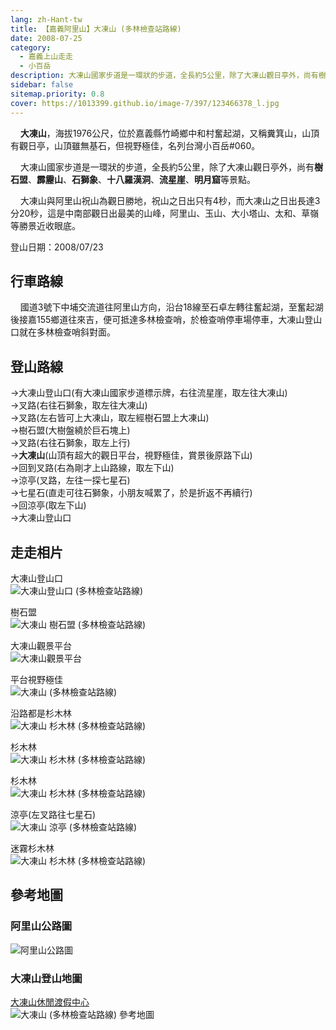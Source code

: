 ```yaml
---
lang: zh-Hant-tw
title: 【嘉義阿里山】大凍山 (多林檢查站路線)
date: 2008-07-25
category: 
  - 嘉義上山走走
  - 小百岳
description: 大凍山國家步道是一環狀的步道，全長約5公里，除了大凍山觀日亭外，尚有樹石盟、霹靂山、石獅象、十八羅漢洞、流星崖、明月窟等景點。大凍山與阿里山祝山為觀日勝地，祝山之日出只有4秒，而大凍山之日出長達3分20秒，這是中南部觀日出最美的山峰，阿里山、玉山、大小塔山、太和、草嶺等勝景近收眼底。
sidebar: false
sitemap.priority: 0.8
cover: https://1013399.github.io/image-7/397/123466378_l.jpg
---
```


    **大凍山**，海拔1976公尺，位於嘉義縣竹崎鄉中和村奮起湖，又稱糞箕山，山頂有觀日亭，山頂雖無基石，但視野極佳，名列台灣小百岳#060。  

    大凍山國家步道是一環狀的步道，全長約5公里，除了大凍山觀日亭外，尚有**樹石盟**、**霹靂山**、**石獅象**、**十八羅漢洞**、**流星崖**、**明月窟**等景點。  

<!-- more -->

    大凍山與阿里山祝山為觀日勝地，祝山之日出只有4秒，而大凍山之日出長達3分20秒，這是中南部觀日出最美的山峰，阿里山、玉山、大小塔山、太和、草嶺等勝景近收眼底。

登山日期：2008/07/23

## 行車路線
    國道3號下中埔交流道往阿里山方向，沿台18線至石卓左轉往奮起湖，至奮起湖後接嘉155鄉道往來吉，便可抵達多林檢查哨，於檢查哨停車場停車，大凍山登山口就在多林檢查哨斜對面。

## 登山路線
→大凍山登山口(有大凍山國家步道標示牌，右往流星崖，取左往大凍山)  
→叉路(右往石獅象，取左往大凍山)  
→叉路(左右皆可上大凍山，取左經樹石盟上大凍山)  
→樹石盟(大樹盤繞於巨石塊上)  
→叉路(右往石獅象，取左上行)  
→**大凍山**(山頂有超大的觀日平台，視野極佳，賞景後原路下山)  
→回到叉路(右為剛才上山路線，取左下山)  
→涼亭(叉路，左往一探七星石)  
→七星石(直走可往石獅象，小朋友喊累了，於是折返不再續行)  
→回涼亭(取左下山)  
→大凍山登山口

## 走走相片
大凍山登山口  
![大凍山登山口 (多林檢查站路線)](https://1013399.github.io/image-7/397/123466395_l.jpg)

樹石盟  
![大凍山 樹石盟 (多林檢查站路線)](https://1013399.github.io/image-7/397/123466376_l.jpg)

大凍山觀景平台  
![大凍山觀景平台](https://1013399.github.io/image-7/397/123466377_l.jpg)

平台視野極佳  
![大凍山 (多林檢查站路線)](https://1013399.github.io/image-7/397/123466378_l.jpg)

沿路都是杉木林  
![大凍山 杉木林 (多林檢查站路線)](https://1013399.github.io/image-7/397/123466381_l.jpg)

杉木林  
![大凍山 杉木林 (多林檢查站路線)](https://1013399.github.io/image-7/397/123466389_l.jpg)

杉木林  
![大凍山 杉木林 (多林檢查站路線)](https://1013399.github.io/image-7/397/123466393_l.jpg)

涼亭(左叉路往七星石)  
![大凍山 涼亭 (多林檢查站路線)](https://1013399.github.io/image-7/397/123466394_l.jpg)

迷霧杉木林  
![大凍山 杉木林 (多林檢查站路線)](https://1013399.github.io/image-7/397/123466398_l.jpg)


## 參考地圖

### 阿里山公路圖  
![阿里山公路圖](https://1013399.github.io/image-7/397/123466411_l.jpg)

### 大凍山登山地圖
[大凍山休閒渡假中心](http://www.thetea.com.tw/)  
![大凍山 (多林檢查站路線) 參考地圖](https://1013399.github.io/image-7/397/123466417_l.jpg)